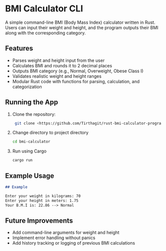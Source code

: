 # BMI Calculator CLI

A simple command-line BMI (Body Mass Index) calculator written in Rust.  
Users can input their weight and height, and the program outputs their BMI along with the corresponding category.

## Features

- Parses weight and height input from the user
- Calculates BMI and rounds it to 2 decimal places
- Outputs BMI category (e.g., Normal, Overweight, Obese Class I)
- Validates realistic weight and height ranges
- Modular Rust code with functions for parsing, calculation, and categorization

## Running the App

1. Clone the repository:

   ```bash  
    git clone <https://github.com/Tirthagit/rust-bmi-calculator-program.git>  
    ```  

2. Change directory to project directory

    ```bash
    cd bmi-calculator
    ```  

3. Run using Cargo

    ```bash
    cargo run  
    ```

## Example Usage

```markdown
## Example

Enter your weight in kilograms: 70
Enter your height in meters: 1.75
Your B.M.I is: 22.86 --> Normal
```

## Future Improvements

- Add command-line arguments for weight and height
- Implement error handling without panics
- Add history tracking or logging of previous BMI calculations
